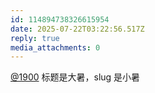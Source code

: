 ```yaml
---
id: 114894738326615954
date: 2025-07-22T03:22:56.517Z
reply: true
media_attachments: 0
---
```


[@1900](https://social.1900.live/@1900) 标题是大暑，slug 是小暑

